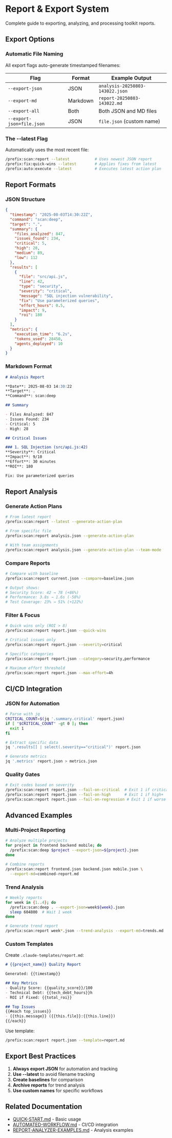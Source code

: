 # Report & Export System

Complete guide to exporting, analyzing, and processing toolkit reports.

## Export Options

### Automatic File Naming

All export flags auto-generate timestamped filenames:

| Flag | Format | Example Output |
|------|--------|----------------|
| `--export-json` | JSON | `analysis-20250803-143022.json` |
| `--export-md` | Markdown | `report-20250803-143022.md` |
| `--export-all` | Both | Both JSON and MD files |
| `--export-json=file.json` | JSON | `file.json` (custom name) |

### The --latest Flag

Automatically uses the most recent file:

```bash
/prefix:scan:report --latest           # Uses newest JSON report
/prefix:fix:quick-wins --latest        # Applies fixes from latest
/prefix:auto:execute --latest          # Executes latest action plan
```

## Report Formats

### JSON Structure

```json
{
  "timestamp": "2025-08-03T14:30:22Z",
  "command": "scan:deep",
  "target": ".",
  "summary": {
    "files_analyzed": 847,
    "issues_found": 234,
    "critical": 5,
    "high": 28,
    "medium": 89,
    "low": 112
  },
  "results": [
    {
      "file": "src/api.js",
      "line": 42,
      "type": "security",
      "severity": "critical",
      "message": "SQL injection vulnerability",
      "fix": "Use parameterized queries",
      "effort_hours": 0.5,
      "impact": 9,
      "roi": 180
    }
  ],
  "metrics": {
    "execution_time": "6.2s",
    "tokens_used": 28450,
    "agents_deployed": 10
  }
}
```

### Markdown Format

```markdown
# Analysis Report

**Date**: 2025-08-03 14:30:22
**Target**: .
**Command**: scan:deep

## Summary

- Files Analyzed: 847
- Issues Found: 234
- Critical: 5
- High: 28

## Critical Issues

### 1. SQL Injection (src/api.js:42)
**Severity**: Critical
**Impact**: 9/10
**Effort**: 30 minutes
**ROI**: 180

Fix: Use parameterized queries
```

## Report Analysis

### Generate Action Plans

```bash
# From latest report
/prefix:scan:report --latest --generate-action-plan

# From specific file
/prefix:scan:report analysis.json --generate-action-plan

# With team assignments
/prefix:scan:report analysis.json --generate-action-plan --team-mode
```

### Compare Reports

```bash
# Compare with baseline
/prefix:scan:report current.json --compare=baseline.json

# Output shows:
# Security Score: 42 → 78 (+86%)
# Performance: 3.8s → 1.6s (-58%)
# Test Coverage: 23% → 51% (+122%)
```

### Filter & Focus

```bash
# Quick wins only (ROI > 8)
/prefix:scan:report report.json --quick-wins

# Critical issues only
/prefix:scan:report report.json --severity=critical

# Specific categories
/prefix:scan:report report.json --category=security,performance

# Maximum effort threshold
/prefix:scan:report report.json --max-effort=4h
```

## CI/CD Integration

### JSON for Automation

```bash
# Parse with jq
CRITICAL_COUNT=$(jq '.summary.critical' report.json)
if [ "$CRITICAL_COUNT" -gt 0 ]; then
  exit 1
fi

# Extract specific data
jq '.results[] | select(.severity=="critical")' report.json

# Generate metrics
jq '.metrics' report.json > metrics.json
```

### Quality Gates

```bash
# Exit codes based on severity
/prefix:scan:report report.json --fail-on-critical  # Exit 1 if critical
/prefix:scan:report report.json --fail-on-high      # Exit 1 if high+
/prefix:scan:report report.json --fail-on-regression # Exit 1 if worse
```

## Advanced Examples

### Multi-Project Reporting

```bash
# Analyze multiple projects
for project in frontend backend mobile; do
  /prefix:scan:deep $project --export-json=${project}.json
done

# Combine reports
/prefix:scan:report frontend.json backend.json mobile.json \
  --export-md=combined-report.md
```

### Trend Analysis

```bash
# Weekly reports
for week in {1..4}; do
  /prefix:scan:deep . --export-json=week${week}.json
  sleep 604800  # Wait 1 week
done

# Generate trend report
/prefix:scan:report week*.json --trend-analysis --export-md=trends.md
```

### Custom Templates

Create `.claude-templates/report.md`:

```markdown
# {{project_name}} Quality Report

Generated: {{timestamp}}

## Key Metrics
- Quality Score: {{quality_score}}/100
- Technical Debt: {{tech_debt_hours}}h
- ROI if Fixed: {{total_roi}}

## Top Issues
{{#each top_issues}}
- {{this.message}} ({{this.file}}:{{this.line}})
{{/each}}
```

Use template:

```bash
/prefix:scan:report report.json --template=report.md
```

## Export Best Practices

1. **Always export JSON** for automation and tracking
2. **Use --latest** to avoid filename tracking
3. **Create baselines** for comparison
4. **Archive reports** for trend analysis
5. **Use custom names** for specific workflows

## Related Documentation

- [QUICK-START.md](QUICK-START.md) - Basic usage
- [AUTOMATED-WORKFLOW.md](AUTOMATED-WORKFLOW.md) - CI/CD integration
- [REPORT-ANALYZER-EXAMPLES.md](REPORT-ANALYZER-EXAMPLES.md) - Analysis examples
